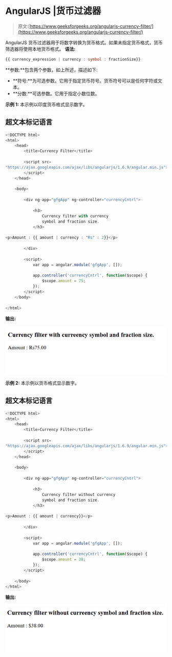 # AngularJS |货币过滤器

> 原文:[https://www.geeksforgeeks.org/angularjs-currency-filter/](https://www.geeksforgeeks.org/angularjs-currency-filter/)

AngularJS 货币过滤器用于将数字转换为货币格式。如果未指定货币格式，货币筛选器将使用本地货币格式。
**语法:**

```ts
{{ currency_expression | currency : symbol : fractionSize}}
```

**参数:**包含两个参数，如上所述，描述如下:

*   **符号:**为可选参数。它用于指定货币符号。货币符号可以是任何字符或文本。
*   **分数:**可选参数。它用于指定小数位数。

**示例 1:** 本示例以印度货币格式显示数字。

## 超文本标记语言

```ts
<!DOCTYPE html>
<html>
    <head>
        <title>Currency Filter</title>

        <script src=
"https://ajax.googleapis.com/ajax/libs/angularjs/1.6.9/angular.min.js">
        </script>
    </head>

    <body>

        <div ng-app="gfgApp" ng-controller="currencyCntrl">

            <h3>
                Currency filter with currency
                symbol and fraction size.
            </h3>

<p>Amount : {{ amount | currency : "Rs" : 2}}</p>

        </div>

        <script>
            var app = angular.module('gfgApp', []);

            app.controller('currencyCntrl', function($scope) {
                $scope.amount = 75;
            });
        </script>
    </body>

</html>
```

**输出:**

![](img/c0f77bca2a9511fee645a1d3abf5f5c0.png)

**示例 2:** 本示例以货币格式显示数字。

## 超文本标记语言

```ts
<!DOCTYPE html>
<html>
    <head>
        <title>Currency Filter</title>

        <script src=
"https://ajax.googleapis.com/ajax/libs/angularjs/1.6.9/angular.min.js">
        </script>
    </head>

    <body>

        <div ng-app="gfgApp" ng-controller="currencyCntrl">

            <h3>
                Currency filter without currency
                symbol and fraction size.
            </h3>

<p>Amount : {{ amount | currency}}</p>

        </div>

        <script>
            var app = angular.module('gfgApp', []);

            app.controller('currencyCntrl', function($scope) {
                $scope.amount = 38;
            });
        </script>

    </body>
</html>
```

**输出:**

![](img/b6eb5070b29ab14a93866cbc6294f1fa.png)
